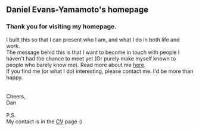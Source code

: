 ## Daniel Evans-Yamamoto's homepage


### Thank you for visiting my homepage.

I built this so that I can present who I am, and what I do in both life and work.<br>
The message behid this is that I want to become in touch with people I haven't had the chance to meet yet (Or purely make myself known to people who barely know me). Read more about me [here](https://danyamamotoevans.github.io/about).<br>
If you find me (or what I do) interesting, please contact me. I'd be more than happy.
<br><br><br>
Cheers,<br>
Dan<br>
<br>
P.S.<br>
My contact is in the [CV](https://danyamamotoevans.github.io/cv) page :)
